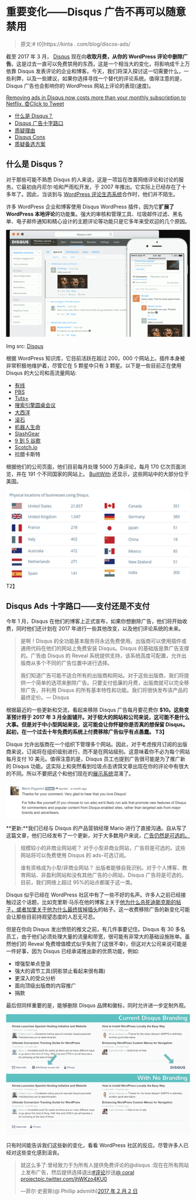 # 重要变化——Disqus 广告不再可以随意禁用

> 原文:# t0]https://kinta . com/blog/discos-ads/

截至 2017 年 3 月， [Disqus](https://disqus.com/) 现在向**收取月费，从你的 WordPress 评论中删除广告**。这是过去一直可以免费禁用的东西，这是一个相当大的变化，将影响成千上万依靠 Disqus 发表评论的企业和博客。今天，我们将深入探讨这一切需要什么，一些利弊，以及一些建议，如果你选择寻找一个替代的评论系统。值得注意的是，Disqus 广告也会影响你的 WordPress 网站上评论的表现(速度)。

[Removing ads in Disqus now costs more than your monthly subscription to Netflix. 😨Click to Tweet](https://twitter.com/intent/tweet?url=https%3A%2F%2Fkinsta.com%2Fblog%2Fdisqus-ads%2F&via=kinsta&text=Removing+ads+in+Disqus+now+costs+more+than+your+monthly+subscription+to+Netflix.+%F0%9F%98%A8&hashtags=WordPress%2Cblogging)

*   [什么是 Disqus？](#what-is-disqus)
*   [Disqus 广告十字路口](#disqus-ads)
*   [质疑理由](#disqus-pros)
*   [Disqus Cons](#disqus-cons)
*   [质疑备选方案](#disqus-alternatives)

## 什么是 Disqus？

对于那些可能不熟悉 Disqus 的人来说，这是一项旨在改善网络评论和讨论的服务。它最初由丹尼尔·哈和严雨松开发，于 2007 年推出。它实际上已经存在了十多年了。因此，当谈到与 [WordPress 评论生态系统](https://kinsta.com/blog/wordpress-disable-comments/)合作时，他们并不陌生。

许多 WordPress 企业和博客使用 Disqus WordPress 插件，因为它**扩展了 WordPress 本地评论**的功能集。强大的审核和管理工具、垃圾邮件过滤、黑名单、电子邮件通知和精心设计的主题评论等功能只是它多年来受欢迎的几个原因。

![disqus comments](img/8281843edda15d3126260d886d250024.png)

Img src: [Disqus](https://disqus.com/features/)



根据 WordPress 知识库，它目前活跃在超过 200，000 个网站上。插件本身被非常积极地维护着，尽管它在 5 颗星中只有 3 颗星。以下是一些目前正在使用 Disqus 的大公司和高流量网站:

*   [有线](https://www.wired.com/)
*   [PBS](http://www.pbs.org/)
*   [Tuts+](https://code.tutsplus.com)
*   [搜索引擎圆桌会议](https://www.seroundtable.com/)
*   [大西洋](https://www.theatlantic.com)
*   [滚石](http://www.rollingstone.com)
*   [机器人生命](http://www.droid-life.com)
*   [SlashGear](https://www.slashgear.com)
*   [9 到 5 谷歌](https://9to5google.com/)
*   [Scotch.io](http://scotch.io)
*   拉腊卡斯特

根据他们的公司页面，他们目前每月处理 5000 万条评论，每月 170 亿次页面浏览，并在 191 个不同国家的网站上。 [BuiltWith](https://trends.builtwith.com/widgets/Disqus) 还显示，这些网站中的大部分位于美国。

<link rel="stylesheet" href="https://kinsta.com/wp-content/themes/kinsta/dist/components/ctas/cta-mini.css?ver=2e932b8aba3918bfb818">







![geo sites using disqus](img/4d262a879ca0d9230a46a8dc5c3bb61c.png)
T2】

## Disqus Ads 十字路口——支付还是不支付

今年 1 月，Disqus 在他们的博客上正式宣布，如果你想删除广告，他们将开始收费，同时他们还计划在 2017 年进行一些其他改变，以及他们评论系统的未来。

> 是啊！Disqus 的全功能基本服务将永远免费使用。出版商可以使用插件或通用代码在他们的网站上免费安装 Disqus。Disqus 的基础版是靠广告支撑的。广告由 Disqus 的 Reveal 系统提供支持，该系统高度可配置，允许出版商从多个不同的广告位置中进行选择。
> 
> 我们知道广告可能不适合所有的出版商和网站。对于这些出版商，我们将提供一个简单的选项来删除广告。只要支付低廉的月费，出版商就可以完全移除广告，并利用 Disqus 的所有基本特性和功能。我们将很快发布该产品的最终定价。— Disqus

根据最近的一些更新和交流，看起来移除 Disqus 广告每月要花费你 **$10。这些变革预计将于 2017 年 3 月全面铺开。对于较大的网站和公司来说，这可能不是什么大事。但是对于中小型网站来说，这可能会让你怀疑你是否真的想保留 Disqus。起初，在一个过去十年免费的系统上付费移除广告似乎有点愚蠢。
T3】**

Disqus 允许出版商在一个组织下管理多个网站。因此，对于考虑按月订阅的出版商来说，订阅将在组织级别进行，而不是在网站级别。这意味着你不必为每个网站每月支付 10 美元。值得注意的是，Disqus 员工也提到广告很可能是为了推广新的 Disqus 功能。这实际上和突然看到垃圾点击诱饵文章出现在你的评论中有很大的不同。所以不要把这个和他们现在的[展示系统](https://help.disqus.com/customer/portal/articles/2069645-reveal-f-a-q-)混淆了。

![disqus ads features](img/940e40f890f487bb9fe1e7c9f5163030.png)

**更新:**我们已经与 Disqus 的产品营销经理 Mario 进行了直接沟通。自从写了这篇文章，他们已经发布了一个更新，对于大多数用户来说，[广告仍然是可选的。](https://blog.disqus.com/advertising-will-remain-optional-for-over-95-of-sites-on-disqus)

> 规模较小的非商业网站呢？
> 对于小型非商业网站，广告将是可选的。这些网站将可以免费使用 Disqus 的 ads-可选订阅。
> 
> 谁有资格成为小型/非商业网站？
> 出版者能够自我识别。对于个人博客、教育网站、非盈利网站和没有其他广告的小网站，Disqus 广告将是可选的。目前，我们网络上超过 95%的站点都属于这一类。

Disqus 似乎已经在 WordPress 社区中有了一些不好的名声。许多人之前已经接触过这个话题，比如克里斯·马乐在他的博客上关于[他为什么杀死迪斯克斯的帖子，或者加里关于他为什么最终](http://chrislema.com/killed-disqus-commenting/)[拔掉插头](http://rebootauthentic.com/disqus-comments-pull-plug/)的帖子。这一收费移除广告的新变化可能会让那些目前持观望态度的人忍无可忍。

但是在你向 Disqus 发出愤怒的推文之前，有几件事要记住。Disqus 有 30 多名员工，由于他们必须处理大量的流量和带宽，很可能有非常大的基础设施账单。虽然他们的 Reveal 免费增值模式似乎失败了(这很不幸)，但这对大公司来说可能是一件好事，因为 Disqus 已经承诺推出新的优质功能，例如:

*   增强型单点登录
*   强大的调节工具(阴影禁止看起来很有趣)
*   更深入的受众分析
*   面向顶级出版商的内容推广
*   捐款

最后但同样重要的是，能够删除 Disqus 品牌和徽标，同时允许进一步定制外观。

![remove disqus branding](img/6678aa2ae4bb8fc19ffce7aa83d881b4.png)

只有时间能告诉我们这些新的变化，看看 WordPress 社区的反应。尽管许多人已经对这些变化感到沮丧。

> 就这么多了:曾经致力于为所有人提供免费评论的@disqus :现在在所有网站上发布广告，然后提供选择退出[#评论](https://twitter.com/hashtag/comments?src=hash&ref_src=twsrc%5Etfw)抄送[@ coral project](https://twitter.com/coralproject?ref_src=twsrc%5Etfw)[pic.twitter.com/jhWKzo4KU0](https://t.co/jhWKzo4KU0)
> 
> —菲尔·史密斯(@ Phillip adsmith)[2017 年 2 月 2 日](https://twitter.com/phillipadsmith/status/827147826895400961?ref_src=twsrc%5Etfw)